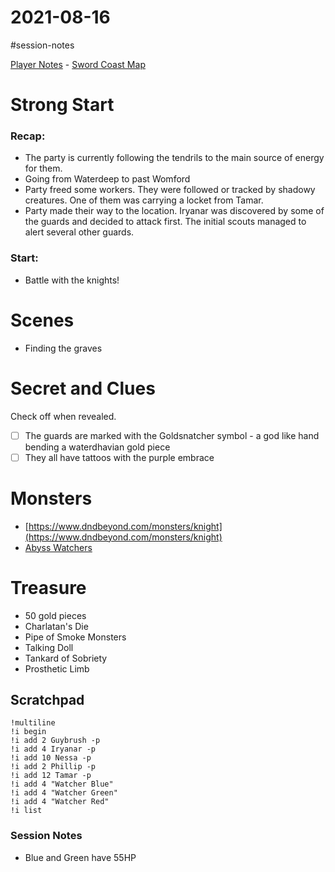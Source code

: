# 2021-08-16

\#session-notes 

[Player Notes](https://docs.google.com/document/d/1flIOt9zdcujPfELxJ2z20Bst9zLwX4JnkvmETBPIbRU/edit#heading=h.qklgz8xzl35d) - [Sword Coast Map](https://cdn.discordapp.com/attachments/780951050278010910/799399197442965604/skt03-thenorth.jpg)

# Strong Start

### Recap:

* The party is currently following the tendrils to the main source of energy for them.
* Going from Waterdeep to past Womford
* Party freed some workers. They were followed or tracked by shadowy creatures. One of them was carrying a locket from Tamar.
* Party made their way to the location. Iryanar was discovered by some of the guards and decided to attack first. The initial scouts managed to alert several other guards.

### Start:

* Battle with the knights!

# Scenes

* Finding the graves

# Secret and Clues

Check off when revealed.

* [ ] The guards are marked with the Goldsnatcher symbol - a god like hand bending a waterdhavian gold piece
* [ ] They all have tattoos with the purple embrace

# Monsters

* [https://www.dndbeyond.com/monsters/knight](https://www.dndbeyond.com/monsters/knight)
* [Abyss Watchers](https://preview.redd.it/yi1lw77033z51.png?width=1700&format=png&auto=webp&s=1f2a9cb7b26cc56f4edea10ec5433966ba1bedb3)

# Treasure

* 50 gold pieces
* Charlatan's Die
* Pipe of Smoke Monsters
* Talking Doll
* Tankard of Sobriety
* Prosthetic Limb

## Scratchpad

````
!multiline
!i begin
!i add 2 Guybrush -p
!i add 4 Iryanar -p
!i add 10 Nessa -p
!i add 2 Phillip -p
!i add 12 Tamar -p
!i add 4 "Watcher Blue"
!i add 4 "Watcher Green"
!i add 4 "Watcher Red"
!i list
````

### Session Notes

* Blue and Green have 55HP
